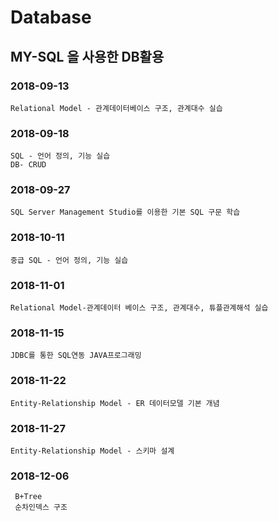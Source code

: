 # Database
## MY-SQL 을 사용한 DB활용

### 2018-09-13
    Relational Model - 관계데이터베이스 구조, 관계대수 실습
### 2018-09-18
    SQL - 언어 정의, 기능 실습
    DB- CRUD
### 2018-09-27
    SQL Server Management Studio를 이용한 기본 SQL 구문 학습
### 2018-10-11
    중급 SQL - 언어 정의, 기능 실습
### 2018-11-01
    Relational Model-관계데이터 베이스 구조, 관계대수, 튜플관계해석 실습
### 2018-11-15
    JDBC를 통한 SQL연동 JAVA프로그래밍
### 2018-11-22
    Entity-Relationship Model - ER 데이터모델 기본 개념
### 2018-11-27
    Entity-Relationship Model - 스키마 설계
### 2018-12-06
     B+Tree 
     순차인덱스 구조
